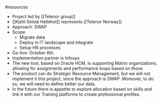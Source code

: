 #resources 

* Project led by [[Telenor group]]
* [[Kjetil Selstø Hatlehol]] represents [[Telenor Norway]]
* Approach: SWAP
* Scope
	* Migrate data
	- Deploy in IT landscape and integrate
	- Setup HR processes
* Go-live: October 6th.
* Implementation partner is Infosys
* The new tool, based on Oracle HCM, is supporting Matrix organizations, allowing for assignments and performance loops based on those.
* The product can do Strategic Resource Management, but we will not implement it this project, since the approach is SWAP. Moreover, to do so, we will need to define better our data.
* In the future there is appetite to explore allocation based on skills and link it with our Training platforms to create professional profiles.